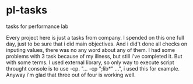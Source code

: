 # pl-tasks
tasks for performance lab

Every project here is just a tasks from company.
I spended on this one full day, just to be sure that i did main objectives.
And i did't done all checks on inputing values, there was no any word about any of them.
I had some problems with 3 task because of my illness, but still i've completed it.
But with some terms. I used external library, so only way to execute script throught console is to use -cp.
"... -cp ";lib\*" ...", i used this for example.
Anyway i'm glad that three out of four is working well.
